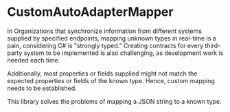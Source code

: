 # CustomAutoAdapterMapper
In Organizations that synchronize information from different systems supplied by specified endpoints, mapping unknown types in real-time is a pain, considering C# is "strongly typed." Creating contracts for every third-party system to be implemented is also challenging, as development work is needed each time. 

Additionally, most properties or fields supplied might not match the expected properties or fields of the known type. Hence, custom mapping needs to be established.

This library solves the problems of mapping a JSON string to a known type.

